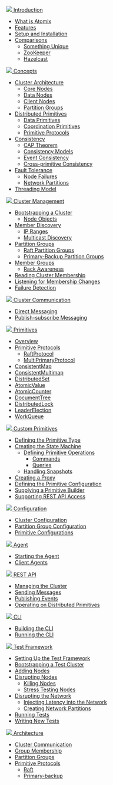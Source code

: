 <span class="user-guide-menu-header"><a href="/user-manual/introduction"><img src="/assets/img/icons/introduction.svg" class="introduction"> Introduction</a></span>

* [What is Atomix](/user-manual/introduction#what-is-atomix)
* [Features](/user-manual/introduction#features)
* [Setup and Installation](/user-manual/introduction#setup-and-installation)
* [Comparisons](/user-manual/introduction#comparisons)
  * [Something Unique](/user-manual/introduction#something-unique)
  * [ZooKeeper](/user-manual/introduction#zookeeper)
  * [Hazelcast](/user-manual/introduction#hazelcast)

<span class="user-guide-menu-header"><a href="/user-manual/concepts"><img src="/assets/img/icons/concepts.svg" class="concepts"> Concepts</a></span>

* [Cluster Architecture](/user-manual/concepts#cluster-architecture)
  * [Core Nodes](/user-manual/concepts#core-nodes)
  * [Data Nodes](/user-manual/concepts#data-nodes)
  * [Client Nodes](/user-manual/concepts#client-nodes)
  * [Partition Groups](/user-manual/concepts#partition-groups)
* [Distributed Primitives](/user-manual/concepts#distributed-primitives)
  * [Data Primitives](/user-manual/concepts#data-primitives)
  * [Coordination Primitives](/user-manual/concepts#coordination-primitives)
  * [Primitive Protocols](/user-manual/concepts#primitive-protocols)
* [Consistency](/user-manual/concepts#consistency)
  * [CAP Theorem](/user-manual/concepts#cap-theorem)
  * [Consistency Models](/user-manual/concepts#consistency-models)
  * [Event Consistency](/user-manual/concepts#event-consistency)
  * [Cross-primitive Consistency](/user-manual/concepts#cross-primitive-consistency)
* [Fault Tolerance](/user-manual/concepts#fault-tolerance)
  * [Node Failures](/user-manual/concepts#node-failures)
  * [Network Partitions](/user-manual/concepts#network-partitions)
* [Threading Model](/user-manual/concepts#threading-model)

<span class="user-guide-menu-header"><a href="/user-manual/cluster-management"><img src="/assets/img/icons/clustering.png" class="cluster-management"> Cluster Management</a></span>

* [Bootstrapping a Cluster](/user-manual/cluster-management#bootstrapping-a-cluster)
  * [Node Objects](/user-manual/cluster-management#node-objects)
* [Member Discovery](/user-manual/cluster-management#member-discovery)
  * [IP Ranges](/user-manual/cluster-management#ip-ranges)
  * [Multicast Discovery](/user-manual/cluster-management#multicast-discovery)
* [Partition Groups](/user-manual/cluster-management#partition-groups)
  * [Raft Partition Groups](/user-manual/cluster-management#raft-partition-groups)
  * [Primary-Backup Partition Groups](/user-manual/cluster-management#primary-backup-partition-groups)
* [Member Groups](/user-manual/cluster-management#member-groups)
  * [Rack Awareness](/user-manual/cluster-management#rack-awareness)
* [Reading Cluster Membership](/user-manual/cluster-management#reading-cluster-membership)
* [Listening for Membership Changes](/user-manual/cluster-management#listening-for-membership-changes)
* [Failure Detection](/user-manual/cluster-management#failure-detection)

<span class="user-guide-menu-header"><a href="/user-manual/cluster-communication"><img src="/assets/img/icons/communication.svg" class="cluster-communication"> Cluster Communication</a></span>

* [Direct Messaging](/user-manual/cluster-communication#direct-messaging)
* [Publish-subscribe Messaging](/user-manual/cluster-communication#publish-subscribe-messaging)

<span class="user-guide-menu-header"><a href="/user-manual/primitives"><img src="/assets/img/icons/primitives.svg" class="primitives"> Primitives</a></span>

* [Overview](/user-manual/primitives#overview)
* [Primitive Protocols](/user-manual/primitives#primitive-protocols)
  * [RaftProtocol](/user-manual/primitives#raftprotocol)
  * [MultiPrimaryProtocol](/user-manual/primitives#multiprimaryprotocol)
* [ConsistentMap](/user-manual/primitives#consistentmap)
* [ConsistentMultimap](/user-manual/primitives#consistentmultimap)
* [DistributedSet](/user-manual/primitives#distributedset)
* [AtomicValue](/user-manual/primitives#atomicvalue)
* [AtomicCounter](/user-manual/primitives#atomiccounter)
* [DocumentTree](/user-manual/primitives#documenttree)
* [DistributedLock](/user-manual/primitives#distributedlock)
* [LeaderElection](/user-manual/primitives#leaderelection)
* [WorkQueue](/user-manual/primitives#workqueue)

<span class="user-guide-menu-header"><a href="/user-manual/custom-primitives"><img src="/assets/img/icons/custom-primitives.svg" class="custom-primitives"> Custom Primitives</a></span>

* [Defining the Primitive Type](/user-manual/custom-primitives#defining-the-primitive-type)
* [Creating the State Machine](/user-manual/custom-primitives#creating-the-state-machine)
  * [Defining Primitive Operations](/user-manual/custom-primitives#defining-primitive-operations)
    * [Commands](/user-manual/custom-primitives#commands)
    * [Queries](/user-manual/custom-primitives#queries)
  * [Handling Snapshots](/user-manual/custom-primitives#handling-snapshots)
* [Creating a Proxy](/user-manual/custom-primitives#creating-a-proxy)
* [Defining the Primitive Configuration](/user-manual/custom-primitives#defining-the-primitive-configuration)
* [Supplying a Primitive Builder](/user-manual/custom-primitives#supplying-a-primitive-builder)
* [Supporting REST API Access](/user-manual/custom-primitives#supporting-rest-api-access)

<span class="user-guide-menu-header"><a href="/user-manual/configuration"><img src="/assets/img/icons/configuration.svg" class="configuration"> Configuration</a></span>

* [Cluster Configuration](/user-manual/configuration#cluster-configuration)
* [Partition Group Configuration](/user-manual/configuration#partition-group-configuration)
* [Primitive Configurations](/user-manual/configuration#primitive-configuration)

<span class="user-guide-menu-header"><a href="/user-manual/agent"><img src="/assets/img/icons/agent.png" class="agent"> Agent</a></span>

* [Starting the Agent](/user-manual/agent#starting-the-agent)
* [Client Agents](/user-manual/agent#client-agents)

<span class="user-guide-menu-header"><a href="/user-manual/rest"><img src="/assets/img/icons/rest.svg" class="rest"> REST API</a></span>

* [Managing the Cluster](/user-manual/rest#managing-the-cluster)
* [Sending Messages](/user-manual/rest#sending-messages)
* [Publishing Events](/user-manual/rest#publishing-events)
* [Operating on Distributed Primitives](/user-manual/rest#operating-on-distributed-primitives)

<span class="user-guide-menu-header"><a href="/user-manual/cli"><img src="/assets/img/icons/cli.svg" class="cli"> CLI</a></span>

* [Building the CLI](/user-manual/cli#building-the-cli)
* [Running the CLI](/user-manual/cli#running-the-cli)

<span class="user-guide-menu-header"><a href="/user-manual/test"><img src="/assets/img/icons/test.svg" class="test"> Test Framework</a></span>

* [Setting Up the Test Framework](/user-manual/test#setting-up-the-test-framework)
* [Bootstrapping a Test Cluster](/user-manual/test#bootstrapping-a-test-cluster)
* [Adding Nodes](/user-manual/test#adding-nodes)
* [Disrupting Nodes](/user-manual/test#disrupting-nodes)
  * [Killing Nodes](/user-manual/test#killing-nodes)
  * [Stress Testing Nodes](/user-manual/test#stress-testing-nodes)
* [Disrupting the Network](/user-manual/test#disrupting-the-network)
  * [Injecting Latency into the Network](/user-manual/test#injecting-latency-into-the-network)
  * [Creating Network Partitions](/user-manual/test#creating-network-partitions)
* [Running Tests](/user-manual/test#running-tests)
* [Writing New Tests](/user-manual/test#writing-new-tests)

<span class="user-guide-menu-header"><a href="/user-manual/architecture"><img src="/assets/img/icons/architecture.svg" class="architecture"> Architecture</a></span>

* [Cluster Communication](/user-manual/architecture#cluster-communication)
* [Group Membership](/user-manual/architecture#group-membership)
* [Partition Groups](/user-manual/architecture#partition-groups)
* [Primitive Protocols](/user-manual/architecture#primitive-protocols)
  * [Raft](/user-manual/architecture#raft)
  * [Primary-backup](/user-manual/architecture#primary-backup)